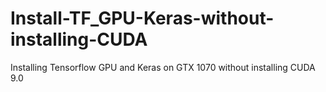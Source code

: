 # Install-TF_GPU-Keras-without-installing-CUDA
Installing Tensorflow GPU and Keras on GTX 1070 without installing CUDA 9.0
